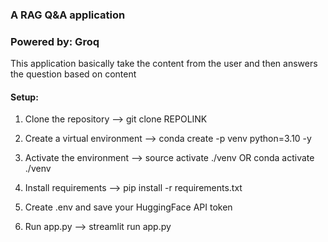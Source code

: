 ### A RAG Q&A application
### Powered by: Groq

This application basically take the content from the user and then answers the question based on content

#### Setup:

1) Clone the repository --> git clone REPOLINK
2) Create a virtual environment --> conda create -p venv python=3.10 -y
3) Activate the environment --> source activate ./venv OR conda activate ./venv
4) Install requirements --> pip install -r requirements.txt
5) Create .env and save your HuggingFace API token

6) Run app.py --> streamlit run app.py